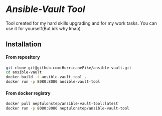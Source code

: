 # _Ansible-Vault Tool_

Tool created for my hard skills upgrading and for my work tasks. You can use it for yourself(But idk why lmao)

## Installation
#### From repository

```sh
git clone git@github.com:HurricanePike/ansible-vault.git
cd ansible-vault
docker build -t ansible-vault-tool .
docker run -p 8080:8080 ansible-vault-tool
```

#### From docker registry

```sh
docker pull neptulonstep/ansible-vault-tool:latest
docker run -p 8080:8080 neptulonstep/ansible-vault-tool
```
